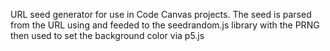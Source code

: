 URL seed generator for use in Code Canvas projects. 
The seed is parsed from the URL using and feeded to the seedrandom.js library with the PRNG then used to set the background color via p5.js
